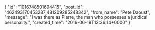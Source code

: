  {
   "id": "1016748501694415",
   "post_id": "462493170453287_481209285248342",
   "from_name": "Pete Daoust",
   "message": "I was there as Pierre, the man who possesses a juridical personality.",
   "created_time": "2016-06-19T13:36:14+0000"
 }
